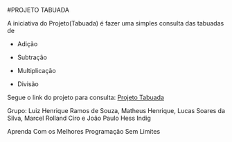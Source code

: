 #PROJETO TABUADA

A iniciativa do Projeto(Tabuada) é fazer uma simples consulta das tabuadas de

- Adição

- Subtração

- Multiplicação

- Divisão

Segue o link do projeto para consulta: <a href="https://louissqli.site/" target="_blank"> Projeto Tabuada </a> 

Grupo: Luiz Henrique Ramos de Souza, Matheus Henrique, Lucas Soares da Silva, Marcel Rolland Ciro e João Paulo Hess Indig

Aprenda Com os Melhores
Programação Sem Limites
